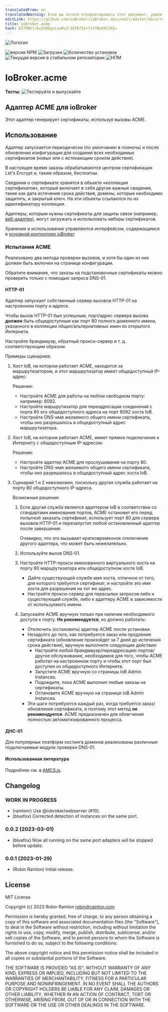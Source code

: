 ```yaml
---
translatedFrom: en
translatedWarning: Если вы хотите отредактировать этот документ, удалите поле «translatedFrom», в противном случае этот документ будет снова автоматически переведен
editLink: https://github.com/ioBroker/ioBroker.docs/edit/master/docs/ru/adapterref/iobroker.acme/README.md
title: ioBroker.acme
hash: EI7PWt7/bcUS9IgzLxwMsZr18fEf5I+fxtYWcKdl2kE=
---
```

![Логотип](../../../en/adapterref/iobroker.acme/admin/acme.png)

![версия NPM](https://img.shields.io/npm/v/iobroker.acme.svg)
![Загрузки](https://img.shields.io/npm/dm/iobroker.acme.svg)
![Количество установок](https://iobroker.live/badges/acme-installed.svg)
![Текущая версия в стабильном репозитории](https://iobroker.live/badges/acme-stable.svg)
![НПМ](https://nodei.co/npm/iobroker.acme.png?downloads=true)

# IoBroker.acme
**Тесты:** ![Тестируйте и выпускайте](https://github.com/iobroker-community-adapters/ioBroker.acme/workflows/Test%20and%20Release/badge.svg)

## Адаптер ACME для ioBroker
Этот адаптер генерирует сертификаты, используя вызовы ACME.

## Использование
Адаптер запускается периодически (по умолчанию в полночь) и после обновления конфигурации для создания всех необходимых сертификатов (новых или с истекающим сроком действия).

В настоящее время заказы обрабатываются центром сертификации Let's Encrypt и, таким образом, бесплатны.

Сведения о сертификате хранятся в объекте «коллекция сертификатов», который включает в себя другие важные сведения, такие как дата истечения срока действия, домены, которые необходимо защитить, и закрытый ключ.
На эти объекты ссылаются по их идентификатору коллекции.

Адаптеры, которым нужны сертификаты для защиты связи (например, [веб-адаптер](https://www.npmjs.com/package/iobroker.web)), могут загружать и использовать наборы сертификатов.

Хранение и использование управляются интерфейсом, содержащимся в [основной контроллер ioBroker](https://www.npmjs.com/package/iobroker.js-controller).

### Испытания ACME
Реализовано два метода проверки вызовов, и хотя бы один из них должен быть включен на странице конфигурации.

Обратите внимание, что заказы на подстановочные сертификаты можно проверить только с помощью запроса DNS-01.

#### HTTP-01
Адаптер запускает собственный сервер вызовов HTTP-01 на настроенном порту и адресе.

Чтобы вызов HTTP-01 был успешным, порт/адрес сервера вызова **должен** быть общедоступным как порт 80 полного доменного имени, указанного в коллекции общих/альтернативных имен из открытого Интернета.

Настройте брандмауэр, обратный прокси-сервер и т. д. соответствующим образом.

Примеры сценариев:

1. Хост IoB, на котором работает ACME, находится за маршрутизатором, и этот маршрутизатор имеет общедоступный IP-адрес:

    Решение:

    - Настройте ACME для работы на любом свободном порту: например: 8092.
    - Настройте маршрутизатор для переадресации соединений с порта 80 его общедоступного адреса на порт 8092 хоста IoB.
    - Настройте DNS-имя желаемого общего имени сертификата, чтобы оно разрешалось в общедоступный адрес маршрутизатора.

2. Хост IoB, на котором работает ACME, имеет прямое подключение к Интернету с общедоступным IP-адресом:

    Решение:

     - Настройте адаптер ACME для прослушивания на порту 80.
     - Настройте DNS-имя желаемого общего имени сертификата, чтобы оно разрешалось в общедоступный адрес хоста IoB.

3. Сценарий 1 и 2 невозможен, поскольку другая служба работает на порту 80 общедоступного IP-адреса.

    Возможные решения:

    1. Если другая служба является адаптером IoB в соответствии со стандартами именования портов, ACME остановит его перед попыткой заказать сертификат, использует порт 80 для сервера вызовов HTTP-01 и перезапустит любой остановленный адаптер после завершения.

       Очевидно, что это вызывает кратковременное отключение другого адаптера, что может быть нежелательно.

    2. Используйте вызов DNS-01.

    3. Настройте HTTP-прокси именованного виртуального хоста на порту 80 маршрутизатора или общедоступном хосте IoB.

       - Дайте существующей службе имя хоста, отличное от того, для которого требуется сертификат, и настройте это имя хоста для разрешения на тот же адрес.
       - Настройте прокси-сервер для пересылки запросов либо к существующей службе, либо к адаптеру ACME в зависимости от используемого имени.

    4. Запускайте ACME вручную только при наличии необходимого доступа к порту. **Не рекомендуется**, но должно работать:

        - Отключить (остановить) адаптер ACME после установки.
        - Незадолго до того, как потребуется заказ или продление сертификата (обновление произойдет за 7 дней до истечения срока действия), вручную выполните следующие действия:
          - Настройте любой брандмауэр/переадресацию портов/другое обслуживание, необходимое для того, чтобы ACME работал на настроенном порту и чтобы этот порт был доступен из общедоступного Интернета.
          - Запустите ACME вручную со страницы IoB Admin Instances.
          - Подождите, пока ACME выполнит любые заказы на сертификаты.
          - Остановите ACME вручную на странице IoB Admin Instances.
        - Эти шаги потребуются каждый раз, когда требуется заказ/обновление сертификата, и поэтому этот метод **не рекомендуется**. ACME предназначен для облегчения полностью автоматизированного процесса.

#### ДНС-01
Для популярных платформ хостинга доменов реализованы различные подключаемые модули проверки DNS-01.

#### Использованная литература
Подробнее см. в [AMCS.js](https://www.npmjs.com/package/acme).

## Changelog
<!--
    Placeholder for the next version (at the beginning of the line):
    ### **WORK IN PROGRESS**
-->

### **WORK IN PROGRESS**
* (raintonr) Use @iobroker/webserver (#10).
* (bluefox) Corrected detection of instances on the same port.

### 0.0.2 (2023-03-01)
* (bluefox) Now all running on the same port adapters will be stopped before update.

### 0.0.1 (2023-01-29)
* (Robin Rainton) Initial release.

## License
MIT License

Copyright (c) 2023 Robin Rainton <robin@rainton.com>

Permission is hereby granted, free of charge, to any person obtaining a copy
of this software and associated documentation files (the "Software"), to deal
in the Software without restriction, including without limitation the rights
to use, copy, modify, merge, publish, distribute, sublicense, and/or sell
copies of the Software, and to permit persons to whom the Software is
furnished to do so, subject to the following conditions:

The above copyright notice and this permission notice shall be included in all
copies or substantial portions of the Software.

THE SOFTWARE IS PROVIDED "AS IS", WITHOUT WARRANTY OF ANY KIND, EXPRESS OR
IMPLIED, INCLUDING BUT NOT LIMITED TO THE WARRANTIES OF MERCHANTABILITY,
FITNESS FOR A PARTICULAR PURPOSE AND NONINFRINGEMENT. IN NO EVENT SHALL THE
AUTHORS OR COPYRIGHT HOLDERS BE LIABLE FOR ANY CLAIM, DAMAGES OR OTHER
LIABILITY, WHETHER IN AN ACTION OF CONTRACT, TORT OR OTHERWISE, ARISING FROM,
OUT OF OR IN CONNECTION WITH THE SOFTWARE OR THE USE OR OTHER DEALINGS IN THE
SOFTWARE.

